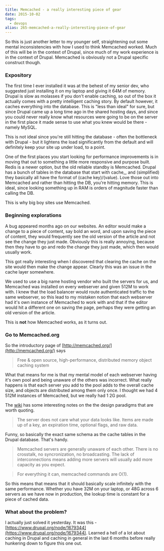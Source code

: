 ```yaml
---
title: Memcached - a really interesting piece of gear
date: 2015-10-02
tags: 
  - devops
alias: 265-memcached-a-really-interesting-piece-of-gear
---
```


So this is just another letter to my younger self, straightening out some mental inconsistencies with how I used to think Memcached worked. Much of this will be in the context of Drupal, since much of my work experience is in the context of Drupal. Memcached is obviously not a Drupal specific construct though.

### Expository

The first time I ever installed it was at the behest of my senior dev, who suggested just installing it on my laptop and giving it 64M of memory. Drupal is slow as molasses if you don't enable caching, so out of the box it actually comes with a pretty intelligent caching story. By default however, it caches everything into the database. This is "less than ideal" for sure, but since Drupal came up a long time ago in the shared hosting days, and since you could never really know what resources were going to be on the server in the first place it made sense to use what you knew would be there - namely MySQL.

This is not ideal since you're still hitting the database - often the bottleneck with Drupal - but it lightens the load significantly from the default and will definitely keep your site up under load, to a point.

One of the first places you start looking for performance improvements is in moving that out to something a little more responsive and purpose built. Redis is a newer option, but the old reliable standby is Memcached. Drupal has a bunch of tables in the database that start with cache_, and (simplified) they basically all have the format of (cache key)/(value). Love those out into Memcached and rather than hitting the DB, you're hitting memory. This is ideal, since looking something up in RAM is orders of magnitude faster than calling the DB. 

This is why big boy sites use Memcached.

### Beginning explorations

A bug appeared months ago on our websites. An editor would make a change to a piece of content, say bold an word, and upon saving the piece of content, they would frequently see the old version of the article and not see the change they just made. Obviously this is really annoying, because then they have to go and redo the change they just made, which then would usually work. 

This got really interesting when I discovered that clearing the cache on the site would then make the change appear. Clearly this was an issue in the cache layer somewhere.

We used to use a big name hosting vendor who built the servers for us, and Memcached was installed on every webserver and given 512M to work with. I knew that the load balancer would route authenticated traffic to the same webserver, so this lead to my mistaken notion that each webserver had it's own instance of Memcached to work with and that if the editor would hit a different one on saving the page, perhaps they were getting an old version of the article.

This is **not** how Memcached works, as it turns out.

### Go to Memcached.org

So the introductory page of [http://memcached.org/](http://memcached.org/) says 

> Free & open source, high-performance, distributed memory object caching system

What that means for me is that my mental model of each webserver having it's own pool and being unaware of the others was incorrect. What really happens is that each server you add to the pool adds to the overall cache size, and objects are distributed among them only once. I thought we had 4 512M instances of Memcached, but we really had 1 2G pool.

The [wiki](https://code.google.com/p/memcached/wiki) has some interesting notes on the the design paradigms that are worth quoting.

> The server does not care what your data looks like. Items are made up of a key, an expiration time, optional flags, and raw data.

Funny, so basically the exact same schema as the cache tables in the Drupal database. That's handy.

> Memcached servers are generally unaware of each other. There is no crosstalk, no syncronization, no broadcasting. The lack of interconnections means adding more servers will usually add more capacity as you expect.

> For everything it can, memcached commands are O(1).

So this means that means that it should basically scale infinitely with the same performance. Whether you have 32M on your laptop, or 48G across 6 servers as we have now in production, the lookup time is constant for a piece of cached data.

### What about the problem?

I actually just solved it yesterday. It was this - [https://www.drupal.org/node/1679344](https://www.drupal.org/node/1679344). Learned a hell of a lot about caching in Drupal and caching in general in the last 6 months before really hunkering down to figure this one out.